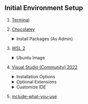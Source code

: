 ## Initial Environment Setup
1. [Terminal](https://aka.ms/terminal)
1. [Chocolatey](https://chocolatey.org/install)
	<details><summary>Install Packages (As Admin)</summary>

	- [ccache](https://ccache.dev/),
    	[Cppcheck](https://cppcheck.sourceforge.io/),
    	[doxygen](http://doxygen.nl/) and [Graphviz](https://graphviz.org/).
    	- [**ccache MSVC caveat 1:**](https://github.com/ccache/ccache/wiki/MS-Visual-Studio) Debug format cannot be `/ZI` aka `DebugInformationFormat=ProgramDatabase` must be `/Z7` aka `OldStyle`.
		- [**ccache MSVC caveat 2:**](https://medium.com/@parakram.majumdar/ccache-with-msbuild-devenv-f286778e0be7) `TrackFileAccess` must be disabled.
	- `choco install ccache cppcheck doxygen.install graphviz -y`
	- Verify your system environment variable PATH contains:
    	- `C:\ProgramData\chocolatey\bin`
		- `C:\Program Files\Cppcheck`
		- `C`
	</details>
1. [WSL 2](https://learn.microsoft.com/en-us/windows/wsl/setup/environment)
	<details>
	<summary>Ubuntu Image</summary>

	1. Install the default Ubuntu distro.
	1. Open Ubuntu in Terminal and run the following commands: [(1)](https://learn.microsoft.com/en-us/cpp/build/walkthrough-build-debug-wsl2?view=msvc-170) [(2)](https://itsfoss.com/build-essential-ubuntu/)
		```
		sudo apt install build-essential ccache cmake doxygen gdb graphviz ninja-build rsync zip
		sudo apt update && sudo apt upgrade
		```
	<details>
    <summary>To remove the image if something goes wrong:</summary>

    	`wsl --unregister Ubuntu`
	</details>
1. [Visual Studio (Community) 2022](https://visualstudio.microsoft.com/downloads/)
    <details><summary>Installation Options</summary>
	
	<details><summary>.vsconfig</summary>

	```
	{
		"version": "1.0",
		"components": [
		"Microsoft.VisualStudio.Component.DependencyValidation.Community",
		"Microsoft.VisualStudio.Component.ClassDesigner",
		"Microsoft.VisualStudio.Component.CoreEditor",
		"Microsoft.VisualStudio.Workload.CoreEditor",
		"Microsoft.VisualStudio.Component.TypeScript.TSServer",
		"Microsoft.VisualStudio.ComponentGroup.WebToolsExtensions",
		"Microsoft.VisualStudio.Component.JavaScript.TypeScript",
		"Microsoft.VisualStudio.Component.Roslyn.Compiler",
		"Microsoft.Component.MSBuild",
		"Microsoft.VisualStudio.Component.Roslyn.LanguageServices",
		"Microsoft.VisualStudio.Component.TextTemplating",
		"Microsoft.VisualStudio.Component.NuGet",
		"Microsoft.VisualStudio.Component.SQL.CLR",
		"Microsoft.NetCore.Component.Runtime.8.0",
		"Microsoft.NetCore.Component.SDK",
		"Microsoft.VisualStudio.Component.AppInsights.Tools",
		"Microsoft.VisualStudio.Component.DiagnosticTools",
		"Microsoft.VisualStudio.Component.Debugger.JustInTime",
		"Component.Microsoft.VisualStudio.LiveShare.2022",
		"Microsoft.VisualStudio.Component.IntelliCode",
		"Microsoft.VisualStudio.Component.VC.CoreIde",
		"Microsoft.VisualStudio.Component.Windows10SDK",
		"Microsoft.VisualStudio.Component.VC.Tools.x86.x64",
		"Microsoft.VisualStudio.Component.Graphics.Tools",
		"Microsoft.VisualStudio.Component.VC.DiagnosticTools",
		"Microsoft.VisualStudio.Component.Windows11SDK.22621",
		"Component.OpenJDK",
		"Microsoft.VisualStudio.ComponentGroup.MSIX.Packaging",
		"Component.Android.SDK.MAUI",
		"Microsoft.ComponentGroup.Blend",
		"Microsoft.VisualStudio.Component.VC.ATL",
		"Microsoft.VisualStudio.Component.SecurityIssueAnalysis",
		"Microsoft.VisualStudio.Component.VC.Redist.14.Latest",
		"Microsoft.VisualStudio.ComponentGroup.NativeDesktop.Core",
		"Microsoft.VisualStudio.Component.Windows11Sdk.WindowsPerformanceToolkit",
		"Microsoft.VisualStudio.Component.CppBuildInsights",
		"Microsoft.VisualStudio.ComponentGroup.WebToolsExtensions.CMake",
		"Microsoft.VisualStudio.Component.VC.CMake.Project",
		"Microsoft.VisualStudio.Component.VC.TestAdapterForBoostTest",
		"Microsoft.VisualStudio.Component.VC.TestAdapterForGoogleTest",
		"Microsoft.VisualStudio.Component.VC.ASAN",
		"Microsoft.VisualStudio.Component.Vcpkg",
		"Microsoft.VisualStudio.Component.VC.Llvm.ClangToolset",
		"Microsoft.VisualStudio.Component.VC.Llvm.Clang",
		"Microsoft.VisualStudio.Workload.NativeDesktop",
		"Microsoft.Component.NetFX.Native",
		"Microsoft.VisualStudio.ComponentGroup.UWP.NetCoreAndStandard",
		"Microsoft.VisualStudio.Component.Graphics",
		"Microsoft.VisualStudio.ComponentGroup.UWP.Xamarin",
		"Microsoft.VisualStudio.ComponentGroup.UWP.Support",
		"Microsoft.VisualStudio.Workload.Universal",
		"Component.Android.NDK.R23C",
		"Component.HAXM.Private",
		"Component.Android.Emulator.MDD",
		"Component.MDD.Android",
		"Microsoft.VisualStudio.Workload.NativeMobile",
		"Microsoft.VisualStudio.Component.HLSL",
		"Component.Unreal.Ide",
		"Microsoft.VisualStudio.Workload.NativeGame",
		"Microsoft.VisualStudio.Component.Embedded",
		"Component.MDD.Linux",
		"Component.Linux.CMake",
		"Component.Linux.RemoteFileExplorer",
		"Microsoft.VisualStudio.Workload.NativeCrossPlat",
		"Microsoft.VisualStudio.Component.Git"
		]
	}
	```
	</details>

	### Code tools:
	- *Class Designer*
	- *Dependency Validation*
	- *Developer Analytics tools*
	- **Git for Windows**
	- *NuGet package manager*
	- *Text Template Transformation*
	- *vcpkg package manager*

	### Compilers, build tools, and runtimes:
	- *C# and Visual Basic Roslyn compilers*
	- **C++ 2022 Redistributable Update**
	- **C++ Build Insights**
	- **C++ Clang Compiler for Windows (16.0.5)**
	- **C++ CMake tools for Windows**
	- **MSBuild**
	- **MSBuild support for LLVM (clang-cl) toolset**
	- **MSVC v143 - VS 2022 C++ x64/x86 build tools (Latest)**

	### Debugging and testing:
	- **C++ AddressSanitizer**
	- **C++ profiling tools**
	- **Just-In-Time debugger**
	- *Test Adapter for Boost.Test*
	- *Test Adapter for Google Test*

	### Development activities
	- *C# and Visual Basic*
	- *C++ Android development tools*
	- **C++ CMake tools for Linux**
	- **C++ core features**
	- C**++ for Linux Development**
	- *Embedded and IoT tools*
	- *HLSL Tools*
	- **IntelliCode**
	- *JavaScript and Typescript language support*
	- **Live Share**
	- **Remote File Explorer for Linux**
	- *Security Issue Analysis*

	### Emulators
	- *Google Android Emulator (local install)*
	- *Intel Hardware Accelerated Execution Manager (HAXM) (local install)*

	### Games and Graphics
	- *Graphics debugger and GPU profiler for DirectX*
	- *IDE support for Unreal Engine*
	- *Image and 3d model editors*

	### SDK, libraries, and frameworks
	- *Android SDK setup/environment*
	- **C++ ATL for latest v143 build tools (x86 & x64)**
	- *OpenJDK (Microsoft Distribution)*
	- *Typescript Server*
	- **Windows 11 SDK (10.0.22621.0)**
	- **Windows Performance Toolkit**
	- **Windows Universal C Runtime**

	</details>

	<details>
	<summary>Optional Extensions</summary> 

	- Credit to ['ArgumentativeTroll'](https://old.reddit.com/user/ArgumentativeTroll) for [their list](https://old.reddit.com/r/cpp/comments/vq444p/what_are_your_favorite_visual_studio_msvc/ieqsb9a/).
	- [Better Comments VS2022](https://marketplace.visualstudio.com/items?itemName=OmarRwemi.BetterComments)
	- [CodeMaid VS2022](https://www.codemaid.net)
	- [Cppcheck addin-for-vs (***Only works for MSBuild Projects***)](https://github.com/VioletGiraffe/cppcheck-vs-addin/releases)
	- [Doxygen Comments](https://marketplace.visualstudio.com/items?itemName=FinnGegenmantel.doxygenComments#Customizing)
	- [Editor Enhancements](https://github.com/madskristensen/Editorsk)
	- [FormatAllFilesPlus](https://marketplace.visualstudio.com/items?itemName=Havunen.FormatAllFilesPlus-1)
	- [File Icons](https://github.com/madskristensen/FileIcons)
	- [Image Optimizer (64-bit)](https://github.com/madskristensen/ImageOptimizer)
	- [Include Toolbox 2022](https://marketplace.visualstudio.com/items?itemName=Agrael.IncludeToolbox2022)
	- [Markdown Editor v2](https://github.com/MadsKristensen/MarkdownEditor2022)
	- [Notepad++](https://notepad-plus-plus.org/)
	- [Output enhancer](https://marketplace.visualstudio.com/items?itemName=NikolayBalakin.Outputenhancer)
	- [Productivity Power Tools](https://marketplace.visualstudio.com/items?itemName=VisualStudioPlatformTeam.ProductivityPowerTools):
		- [Middle Click Scroll 2022](https://marketplace.visualstudio.com/items?itemName=VisualStudioPlatformTeam.MiddleClickScroll)
		- [Shrink Empty Lines 2022](https://marketplace.visualstudio.com/items?itemName=VisualStudioPlatformTeam.SyntacticLineCompression)
		- [Solution Error Visualizer 2022](https://marketplace.visualstudio.com/items?itemName=VisualStudioPlatformTeam.SolutionErrorVisualizer)
		- [Time Stamp Margin 2022](https://marketplace.visualstudio.com/items?itemName=VisualStudioPlatformTeam.TimeStampMargin)
	- [Show Selection Length](https://github.com/madskristensen/ShowSelectionLength)
	- [SonarLint for Visual Studio 2022](https://vs.sonarlint.org)
	- [Tweaks 2022](https://github.com/madskristensen/Tweakster)
	- [Viasfora](https://viasfora.com/)
	- [Visual Assist ($149 Personal License)](https://www.wholetomato.com/)
	- [Visual Studio Spell Checker](https://ewsoftware.github.io/VSSpellChecker/)
	- [VSColorOutput64](https://mike-ward.net/vscoloroutput/)
    </details>
	<details><summary>Customize IDE</summary>
    
	- <details><summary>Custom Toolbar:</summary>
    
    	- 'Analyze > Run Code Analysis on File'
		- 'Edit > Outline Collapse to Definitions'
		- 'Edit > Outline Toggle All'
		</details>
    - Configure code cleanup: Enable 'Format Document (C++)'
	- <details><summary>Extensions > CodeMaid > Options</summary>
    
		```CodeMaid.config
		<?xml version="1.0" encoding="utf-8"?>
		<configuration>
			<configSections>
				<sectionGroup name="userSettings" type="System.Configuration.UserSettingsGroup, System, Version=4.0.0.0, Culture=neutral, PublicKeyToken=b77a5c561934e089" >
					<section name="SteveCadwallader.CodeMaid.Properties.Settings" type="System.Configuration.ClientSettingsSection, System, Version=4.0.0.0, Culture=neutral, PublicKeyToken=b77a5c561934e089" />
				</sectionGroup>
			</configSections>
			<userSettings>
				<SteveCadwallader.CodeMaid.Properties.Settings>
					<setting name="Formatting_IgnoreLinesStartingWith" serializeAs="String">
						<value>&lt;?xml version="1.0" encoding="utf-16"?&gt;
		&lt;ArrayOfString xmlns:xsd="http://www.w3.org/2001/XMLSchema" xmlns:xsi="http://www.w3.org/2001/XMLSchema-instance"&gt;
			&lt;string&gt;ReSharper disable &lt;/string&gt;
			&lt;string&gt;ReSharper enable &lt;/string&gt;
		&lt;/ArrayOfString&gt;</value>
					</setting>
					<setting name="Reorganizing_AlphabetizeMembersOfTheSameGroup"
						serializeAs="String">
						<value>False</value>
					</setting>
					<setting name="Reorganizing_MemberTypeStructs" serializeAs="String">
						<value>Structs||3||Structs</value>
					</setting>
					<setting name="Reorganizing_MemberTypeConstructors" serializeAs="String">
						<value>Constructors||4||Constructors</value>
					</setting>
					<setting name="Reorganizing_MemberTypeMethods" serializeAs="String">
						<value>Methods||11||Methods</value>
					</setting>
					<setting name="Reorganizing_MemberTypeProperties" serializeAs="String">
						<value>Properties||9||Properties</value>
					</setting>
					<setting name="Reorganizing_MemberTypeEnums" serializeAs="String">
						<value>Enums||1||Enums</value>
					</setting>
					<setting name="Reorganizing_MemberTypeDestructors" serializeAs="String">
						<value>Destructors||5||Destructors</value>
					</setting>
					<setting name="Reorganizing_MemberTypeDelegates" serializeAs="String">
						<value>Delegates||7||Delegates</value>
					</setting>
					<setting name="Reorganizing_MemberTypeIndexers" serializeAs="String">
						<value>Indexers||10||Indexers</value>
					</setting>
					<setting name="Reorganizing_MemberTypeClasses" serializeAs="String">
						<value>Classes||2||Classes</value>
					</setting>
					<setting name="Reorganizing_MemberTypeFields" serializeAs="String">
						<value>Fields||12||Fields</value>
					</setting>
					<setting name="Reorganizing_MemberTypeInterfaces" serializeAs="String">
						<value>Interfaces||6||Interfaces</value>
					</setting>
					<setting name="Reorganizing_MemberTypeEvents" serializeAs="String">
						<value>Events||8||Events</value>
					</setting>
					<setting name="Formatting_CommentWrapColumn" serializeAs="String">
						<value>600</value>
					</setting>
					<setting name="Cleaning_AutoCleanupOnFileSave" serializeAs="String">
						<value>False</value>
					</setting>
					<setting name="Feature_BuildProgressToolWindow" serializeAs="String">
						<value>False</value>
					</setting>
				</SteveCadwallader.CodeMaid.Properties.Settings>
			</userSettings>
		</configuration>
		```
    	</details>
	- Tools > Options > Better Comments:
    	- Set 'size offset' to 0.
		- Enable 'color only TODO keyword in task comments'.
    - Tools > Options > Include Toolbox: IWYU Executable: 'C:\..\include-what-you-use.exe'
	- Tools > Options > Preview Features: Enable Build Acceleration by default
	- Tools > Options > Text Editor > C/C++ > CodeStyle > General > Generated documentation comments style: '/**'
    </details>
	
1. [include-what-you-use](https://github.com/include-what-you-use/include-what-you-use#how-to-install)
